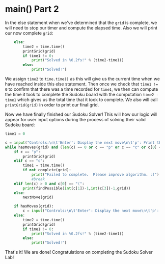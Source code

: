 # main\(\) Part 2

In the else statement when we've determined that the `grid` is complete, we will need to stop our timer and compute the elapsed time. Also we will print our now complete `grid`:

```python
    else:
        time2 = time.time()
        printGrid(grid)
        if time1 != 0:
            print("Solved in %0.2fs!" % (time2-time1))
        else:
            print("Solved!")
```

We assign `time2` to `time.time()` as this will give us the current time when we have reached inside this else statement. Then once we check that `time1 != 0` to confirm that there was a time recorded for `time1`, we then can compute the time it took to complete the Sudoku board with the computation `time2 - time1` which gives us the total time that it took to complete. We also will call `printGrid(grid)` in order to print our final grid.

Now we have finally finished our Sudoku Solver! This will how our logic will appear for user input options during the process of solving their valid Sudoku board:

```python
time1 = 0

c = input("Controls:\n\t'Enter': Display the next move\n\t'p': Print the current grid (small)\n\t'c': Complete the grid (or attempt to)\n\t'(r,c)': Prints the possible options for that row, column\n")
while hasMoves(grid) and (len(c) == 0 or c == "p" or c == "c" or c[0] == "("):
    if c == "p":
        printGrid(grid)
    elif c == "c":
        time1 = time.time()
        if not complete(grid):
            print("Failed to complete.  Please improve algorithm. :)")
            #break
    elif len(c) > 0 and c[0] == "(":
        print(findPossible(int(c[1])-1,int(c[3])-1,grid))
    else:
        nextMove(grid)

    if hasMoves(grid):
        c = input("Controls:\n\t'Enter': Display the next move\n\t'p': Print the current grid (small)\n\t'c': Complete the grid (or attempt to)\n\t'(r,c)': Prints the possible options for that row, column\n")
    else:
        time2 = time.time()
        printGrid(grid)
        if time1 != 0:
            print("Solved in %0.2fs!" % (time2-time1))
        else:
            print("Solved!")
```

That's it! We are done! Congratulations on completing the Sudoku Solver Lab!


